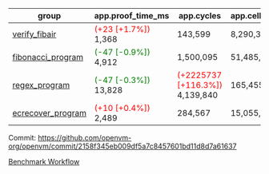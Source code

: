 | group | app.proof_time_ms | app.cycles | app.cells_used | leaf.proof_time_ms | leaf.cycles | leaf.cells_used |
| -- | -- | -- | -- | -- | -- | -- |
| [verify_fibair](https://github.com/openvm-org/openvm/blob/benchmark-results/benchmarks-pr/1387/verify_fibair-2158f345eb009df5a7c8457601bd11d8d7a61637.md) |<span style='color: red'>(+23 [+1.7%])</span> 1,368 |  143,599 |  8,290,318 |- | - | - |
| [fibonacci_program](https://github.com/openvm-org/openvm/blob/benchmark-results/benchmarks-pr/1387/fibonacci-2158f345eb009df5a7c8457601bd11d8d7a61637.md) |<span style='color: green'>(-47 [-0.9%])</span> 4,912 |  1,500,095 |  51,485,080 |- | - | - |
| [regex_program](https://github.com/openvm-org/openvm/blob/benchmark-results/benchmarks-pr/1387/regex-2158f345eb009df5a7c8457601bd11d8d7a61637.md) |<span style='color: green'>(-47 [-0.3%])</span> 13,828 | <span style='color: red'>(+2225737 [+116.3%])</span> 4,139,840 |  165,455,373 |- | - | - |
| [ecrecover_program](https://github.com/openvm-org/openvm/blob/benchmark-results/benchmarks-pr/1387/ecrecover-2158f345eb009df5a7c8457601bd11d8d7a61637.md) |<span style='color: red'>(+10 [+0.4%])</span> 2,489 |  284,567 |  15,055,723 |- | - | - |


Commit: https://github.com/openvm-org/openvm/commit/2158f345eb009df5a7c8457601bd11d8d7a61637

[Benchmark Workflow](https://github.com/openvm-org/openvm/actions/runs/13557311246)
